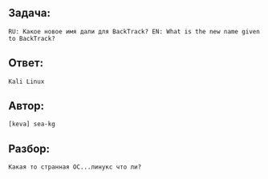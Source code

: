 ## Задача: 

    RU: Какое новое имя дали для BackTrack? EN: What is the new name given to BackTrack?

## Ответ:
    Kali Linux

## Автор: 
    [keva] sea-kg

## Разбор:
    Какая то странная ОС...линукс что ли?